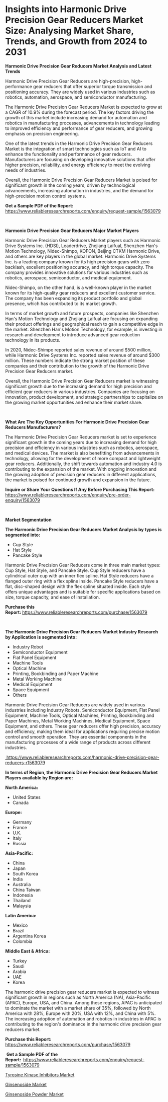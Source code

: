 <p><h1>Insights into Harmonic Drive Precision Gear Reducers Market Size: Analysing Market Share, Trends, and Growth from 2024 to 2031</h1></p><p><strong>Harmonic Drive Precision Gear Reducers Market Analysis and Latest Trends</strong></p>
<p><p>Harmonic Drive Precision Gear Reducers are high-precision, high-performance gear reducers that offer superior torque transmission and positioning accuracy. They are widely used in various industries such as robotics, automation, aerospace, and semiconductor manufacturing.</p><p>The Harmonic Drive Precision Gear Reducers Market is expected to grow at a CAGR of 10.9% during the forecast period. The key factors driving the growth of this market include increasing demand for automation and robotics in manufacturing processes, advancements in technology leading to improved efficiency and performance of gear reducers, and growing emphasis on precision engineering.</p><p>One of the latest trends in the Harmonic Drive Precision Gear Reducers Market is the integration of smart technologies such as IoT and AI to enhance the functionality and performance of gear reducers. Manufacturers are focusing on developing innovative solutions that offer higher precision, reliability, and energy efficiency to meet the evolving needs of industries.</p><p>Overall, the Harmonic Drive Precision Gear Reducers Market is poised for significant growth in the coming years, driven by technological advancements, increasing automation in industries, and the demand for high-precision motion control systems.</p></p>
<p><strong>Get a Sample PDF of the Report:&nbsp;</strong> <a href="https://www.reliableresearchreports.com/enquiry/request-sample/1563079">https://www.reliableresearchreports.com/enquiry/request-sample/1563079</a></p>
<p>&nbsp;</p>
<p><strong>Harmonic Drive Precision Gear Reducers Major Market Players</strong></p>
<p><p>Harmonic Drive Precision Gear Reducers Market players such as Harmonic Drive Systems Inc. (HDSI), Leaderdrive, Zhejiang Laifual, Shenzhen Han's Motion Technology, Nidec-Shimpo, KOFON, Beijing CTKM Harmonic Drive, and others are key players in the global market. Harmonic Drive Systems Inc. is a leading company known for its high precision gears with zero backlash, excellent positioning accuracy, and high torque capacity. The company provides innovative solutions for various industries such as robotics, aerospace, semiconductor, and medical equipment.</p><p>Nidec-Shimpo, on the other hand, is a well-known player in the market known for its high-quality gear reducers and excellent customer service. The company has been expanding its product portfolio and global presence, which has contributed to its market growth.</p><p>In terms of market growth and future prospects, companies like Shenzhen Han's Motion Technology and Zhejiang Laifual are focusing on expanding their product offerings and geographical reach to gain a competitive edge in the market. Shenzhen Han's Motion Technology, for example, is investing in research and development to introduce advanced gear reduction technology in its products.</p><p>In 2020, Nidec-Shimpo reported sales revenue of around $500 million, while Harmonic Drive Systems Inc. reported sales revenue of around $300 million. These numbers indicate the strong market position of these companies and their contribution to the growth of the Harmonic Drive Precision Gear Reducers market.</p><p>Overall, the Harmonic Drive Precision Gear Reducers market is witnessing significant growth due to the increasing demand for high precision and efficient gear reducers in various industries. Companies are focusing on innovation, product development, and strategic partnerships to capitalize on the growing market opportunities and enhance their market share.</p></p>
<p>&nbsp;</p>
<p><strong>What Are The Key Opportunities For Harmonic Drive Precision Gear Reducers Manufacturers?</strong></p>
<p><p>The Harmonic Drive Precision Gear Reducers market is set to experience significant growth in the coming years due to increasing demand for high precision and efficiency in various industries such as robotics, aerospace, and medical devices. The market is also benefitting from advancements in technology, allowing for the development of more compact and lightweight gear reducers. Additionally, the shift towards automation and industry 4.0 is contributing to the expansion of the market. With ongoing innovation and the growing adoption of precision gear reducers in different applications, the market is poised for continued growth and expansion in the future.</p></p>
<p><strong>Inquire or Share Your Questions If Any Before Purchasing This Report:</strong> <a href="https://www.reliableresearchreports.com/enquiry/pre-order-enquiry/1563079">https://www.reliableresearchreports.com/enquiry/pre-order-enquiry/1563079</a></p>
<p>&nbsp;</p>
<p><strong>Market Segmentation</strong></p>
<p><strong>The Harmonic Drive Precision Gear Reducers Market Analysis by types is segmented into:</strong></p>
<p><ul><li>Cup Style</li><li>Hat Style</li><li>Pancake Style</li></ul></p>
<p><p>Harmonic Drive Precision Gear Reducers come in three main market types: Cup Style, Hat Style, and Pancake Style. Cup Style reducers have a cylindrical outer cup with an inner flex spline. Hat Style reducers have a flanged outer ring with a flex spline inside. Pancake Style reducers have a flat, disc-shaped design with the flex spline situated inside. Each style offers unique advantages and is suitable for specific applications based on size, torque capacity, and ease of installation.</p></p>
<p><strong>Purchase this Report:&nbsp;</strong><a href="https://www.reliableresearchreports.com/purchase/1563079">https://www.reliableresearchreports.com/purchase/1563079</a></p>
<p>&nbsp;</p>
<p><strong>The Harmonic Drive Precision Gear Reducers Market Industry Research by Application is segmented into:</strong></p>
<p><ul><li>Industry Robot</li><li>Semiconductor Equipment</li><li>Flat Panel Equipment</li><li>Machine Tools</li><li>Optical Machine</li><li>Printing, Bookbinding and Paper Machine</li><li>Metal Working Machine</li><li>Medical Equipment</li><li>Space Equipment</li><li>Others</li></ul></p>
<p><p>Harmonic Drive Precision Gear Reducers are widely used in various industries including Industry Robots, Semiconductor Equipment, Flat Panel Equipment, Machine Tools, Optical Machines, Printing, Bookbinding and Paper Machines, Metal Working Machines, Medical Equipment, Space Equipment, and others. These gear reducers offer high precision, accuracy and efficiency, making them ideal for applications requiring precise motion control and smooth operation. They are essential components in the manufacturing processes of a wide range of products across different industries.</p></p>
<p><a href="https://www.reliableresearchreports.com/harmonic-drive-precision-gear-reducers-r1563079">&nbsp;https://www.reliableresearchreports.com/harmonic-drive-precision-gear-reducers-r1563079</a></p>
<p><strong>In terms of Region, the Harmonic Drive Precision Gear Reducers Market Players available by Region are:</strong></p>
<p>
    <p> <strong> North America: </strong>
        <ul>
            <li>United States</li>
            <li>Canada</li>
        </ul>
        </p> 
    <p> <strong> Europe: </strong>
        <ul>
            <li>Germany</li>
            <li>France</li>
            <li>U.K.</li>
            <li>Italy</li>
            <li>Russia</li>
        </ul>
        </p> 
    <p> <strong> Asia-Pacific: </strong>
        <ul>
            <li>China</li>
            <li>Japan</li>
            <li>South Korea</li>
            <li>India</li>
            <li>Australia</li>
            <li>China Taiwan</li>
            <li>Indonesia</li>
            <li>Thailand</li>
            <li>Malaysia</li>
        </ul>
        </p> 
    <p> <strong> Latin America: </strong>
        <ul>
            <li>Mexico</li>
            <li>Brazil</li>
            <li>Argentina Korea</li>
            <li>Colombia</li>
        </ul>
        </p> 
    <p> <strong> Middle East & Africa: </strong>
        <ul>
            <li>Turkey</li>
            <li>Saudi</li>
            <li>Arabia</li>
            <li>UAE</li>
            <li>Korea</li>
        </ul>
    </p>
    </p>
<p><p>The harmonic drive precision gear reducers market is expected to witness significant growth in regions such as North America (NA), Asia-Pacific (APAC), Europe, USA, and China. Among these regions, APAC is anticipated to dominate the market with a market share of 35%, followed by North America with 28%, Europe with 20%, USA with 12%, and China with 5%. The increasing adoption of automation and robotics in industries in APAC is contributing to the region's dominance in the harmonic drive precision gear reducers market.</p></p>
<p><strong>Purchase this Report: </strong><a href="https://www.reliableresearchreports.com/purchase/1563079">https://www.reliableresearchreports.com/purchase/1563079</a></p>
<p>&nbsp;<strong>Get a Sample PDF of the Report:&nbsp;&nbsp;</strong><a href="https://www.reliableresearchreports.com/enquiry/request-sample/1563079">https://www.reliableresearchreports.com/enquiry/request-sample/1563079</a></p>
<p><strong></strong></p>
<p><p><a href="https://www.linkedin.com/pulse/tyrosine-kinase-inhibitors-market-size-outlook-forecast-2024-xltyf">Tyrosine Kinase Inhibitors Market</a></p><p><a href="https://www.linkedin.com/pulse/ginsenoside-market-size-cagr-trends-2024-2030-market-scanr-nfjpf">Ginsenoside Market</a></p><p><a href="https://www.linkedin.com/pulse/ginsenoside-powder-market-trends-analysis-forecasted-period-1tdzf">Ginsenoside Powder Market</a></p></p>